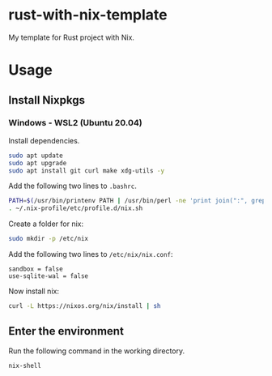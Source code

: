 # rust-with-nix-template
My template for Rust project with Nix.

# Usage

## Install Nixpkgs

### Windows - WSL2 (Ubuntu 20.04)

Install dependencies.

```bash
sudo apt update
sudo apt upgrade
sudo apt install git curl make xdg-utils -y
```

Add the following two lines to `.bashrc`.

```bash
PATH=$(/usr/bin/printenv PATH | /usr/bin/perl -ne 'print join(":", grep { !/\/mnt\/[a-z]/ } split(/:/));')
. ~/.nix-profile/etc/profile.d/nix.sh
```

Create a folder for nix:

```bash
sudo mkdir -p /etc/nix
```

Add the following two lines to `/etc/nix/nix.conf`:

```
sandbox = false
use-sqlite-wal = false
```

Now install nix:

```bash
curl -L https://nixos.org/nix/install | sh
```

## Enter the environment

Run the following command in the working directory.

```bash
nix-shell
```
